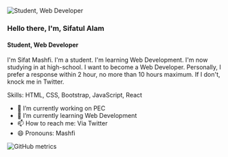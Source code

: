 ![Student, Web Developer](https://jayblues.com/images/slider5.jpg)

### Hello there, I'm, Sifatul Alam
#### Student, Web Developer

I'm Sifat Mashfi. I'm a student. I'm learning Web Development. I'm now studying in at high-school. I want to become a Web Developer. Personally, I prefer a response within 2 hour, no more than 10 hours maximum. If I don't, knock me in Twitter.

Skills: HTML, CSS, Bootstrap, JavaScript, React

- 🔭 I’m currently working on PEC 
- 🌱 I’m currently learning Web Development 
- 📫 How to reach me: Via Twitter 
- 😄 Pronouns: Mashfi 

![GitHub metrics](https://metrics.lecoq.io/SifatulAlam)  
